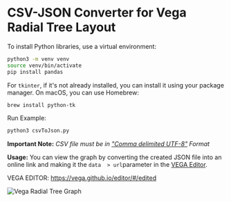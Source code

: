 # CSV-JSON Converter for Vega Radial Tree Layout




To install Python libraries, use a virtual environment:

```bash
python3 -m venv venv
source venv/bin/activate
pip install pandas
```

For `tkinter`, if it's not already installed, you can install it using your package manager. On macOS, you can use Homebrew:

```bash
brew install python-tk
```

Run Example:
```bash
python3 csvToJson.py
```

**Important Note:** _CSV file must be in <u>"Comma delimited UTF-8"</u> Format_


**Usage:**
You can view the graph by converting the created JSON file into an online link and making it the `data  > url`parameter in the [VEGA Editor](https://vega.github.io/editor/#/edited).

VEGA EDITOR: https://vega.github.io/editor/#/edited



![Vega Radial Tree Graph](https://vega.github.io/editor/images/examples/vg/radial-tree-layout.vg.png "Vega Radial Tree Graph")